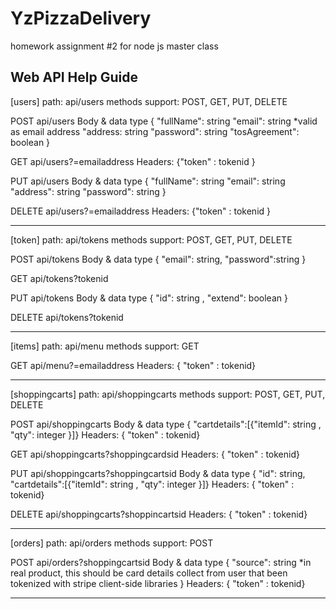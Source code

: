 # YzPizzaDelivery
homework assignment #2 for node js master class

Web API Help Guide
----------------------------
[users]
path: api/users
methods support: POST, GET, PUT, DELETE

POST api/users
Body & data type
{ "fullName": string
  "email": string *valid as email address
  "address: string
  "password": string
  "tosAgreement": boolean }

GET api/users?=emailaddress
Headers: {"token" : tokenid }

PUT api/users
Body & data type
{ "fullName": string 
  "email": string
  "address": string 
  "password": string }

DELETE api/users?=emailaddress
Headers: {"token" : tokenid }

----------------------------
[token]
path: api/tokens
methods support: POST, GET, PUT, DELETE

POST api/tokens
Body & data type
{ "email": string,
  "password":string }

GET api/tokens?tokenid

PUT api/tokens
Body & data type
{ "id": string ,
  "extend": boolean }

DELETE api/tokens?tokenid

----------------------------
[items]
path: api/menu
methods support: GET

GET api/menu?=emailaddress
Headers: { "token" : tokenid}

----------------------------
[shoppingcarts]
path: api/shoppingcarts
methods support: POST, GET, PUT, DELETE

POST api/shoppingcarts
Body & data type 
{ "cartdetails":[{"itemId": string , "qty": integer }]}
Headers: { "token" : tokenid}

GET api/shoppingcarts?shoppingcardsid
Headers: { "token" : tokenid}

PUT api/shoppingcarts?shoppingcartsid
Body & data type
{ "id": string, 
   "cartdetails":[{"itemId": string , "qty": integer }]}
Headers: { "token" : tokenid}

DELETE api/shoppingcarts?shoppincartsid
Headers: { "token" : tokenid}

----------------------------
[orders]
path: api/orders
methods support: POST

POST api/orders?shoppingcartsid
Body & data type
{ "source": string *in real product, this should be card details collect from user that been tokenized with stripe client-side libraries } 
Headers: { "token" : tokenid}


----------------------------
